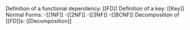 Definition of a functional dependency: [[FD]]
Definition of a key: [[Key]]
Normal Forms: 
	-[[1NF]]
	-[[2NF]]
	-[[3NF]]
	-[[BCNF]]
Decomposition of [[FD]]s: [[Decomposition]]